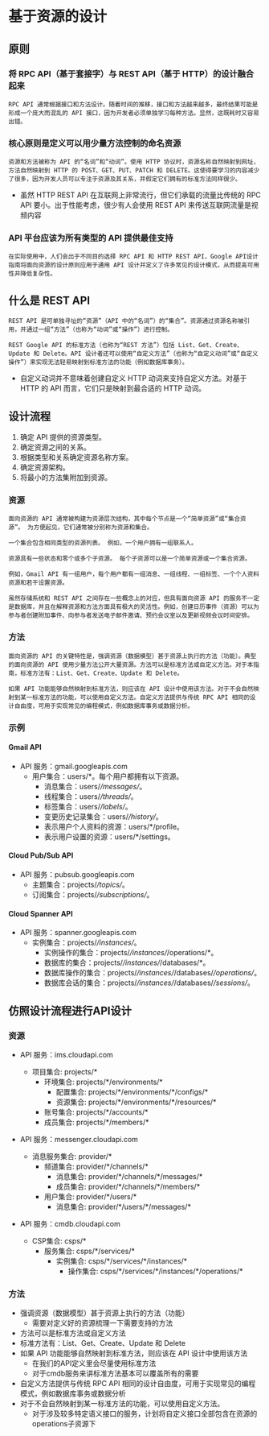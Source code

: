 # 基于资源的设计
## 原则
### 将 RPC API（基于套接字）与 REST API（基于 HTTP）的设计融合起来    
    RPC API 通常根据接口和方法设计。随着时间的推移，接口和方法越来越多，最终结果可能是形成一个庞大而混乱的 API 接口，因为开发者必须单独学习每种方法。显然，这既耗时又容易出错。

### 核心原则是定义可以用少量方法控制的命名资源
    资源和方法被称为 API 的“名词”和“动词”。使用 HTTP 协议时，资源名称自然映射到网址，方法自然映射到 HTTP 的 POST、GET、PUT、PATCH 和 DELETE。这使得要学习的内容减少了很多，因为开发人员可以专注于资源及其关系，并假定它们拥有的标准方法同样很少。

* 虽然 HTTP REST API 在互联网上非常流行，但它们承载的流量比传统的 RPC API 要小。出于性能考虑，很少有人会使用 REST API 来传送互联网流量是视频内容

### API 平台应该为所有类型的 API 提供最佳支持
    在实际使用中，人们会出于不同目的选择 RPC API 和 HTTP REST API，Google API设计指南将面向资源的设计原则应用于通用 API 设计并定义了许多常见的设计模式，从而提高可用性并降低复杂性。

## 什么是 REST API
    REST API 是可单独寻址的“资源”（API 中的“名词”）的“集合”。资源通过资源名称被引用，并通过一组“方法”（也称为“动词”或“操作”）进行控制。

    REST Google API 的标准方法（也称为“REST 方法”）包括 List、Get、Create、Update 和 Delete。API 设计者还可以使用“自定义方法”（也称为“自定义动词”或“自定义操作”）来实现无法轻易映射到标准方法的功能（例如数据库事务）。

* 自定义动词并不意味着创建自定义 HTTP 动词来支持自定义方法。对基于 HTTP 的 API 而言，它们只是映射到最合适的 HTTP 动词。

## 设计流程

1. 确定 API 提供的资源类型。
2. 确定资源之间的关系。
3. 根据类型和关系确定资源名称方案。
4. 确定资源架构。
5. 将最小的方法集附加到资源。
### 资源
    面向资源的 API 通常被构建为资源层次结构，其中每个节点是一个“简单资源”或“集合资源”。 为方便起见，它们通常被分别称为资源和集合。

    一个集合包含相同类型的资源列表。 例如，一个用户拥有一组联系人。

    资源具有一些状态和零个或多个子资源。 每个子资源可以是一个简单资源或一个集合资源。

    例如，Gmail API 有一组用户，每个用户都有一组消息、一组线程、一组标签、一个个人资料资源和若干设置资源。

    虽然存储系统和 REST API 之间存在一些概念上的对应，但具有面向资源 API 的服务不一定是数据库，并且在解释资源和方法方面具有极大的灵活性。例如，创建日历事件（资源）可以为参与者创建附加事件、向参与者发送电子邮件邀请、预约会议室以及更新视频会议时间安排。

### 方法
    面向资源的 API 的关键特性是，强调资源（数据模型）甚于资源上执行的方法（功能）。典型的面向资源的 API 使用少量方法公开大量资源。方法可以是标准方法或自定义方法。对于本指南，标准方法有：List、Get、Create、Update 和 Delete。

    如果 API 功能能够自然映射到标准方法，则应该在 API 设计中使用该方法。对于不会自然映射到某一标准方法的功能，可以使用自定义方法。自定义方法提供与传统 RPC API 相同的设计自由度，可用于实现常见的编程模式，例如数据库事务或数据分析。

### 示例
#### Gmail API
* API 服务：gmail.googleapis.com
    * 用户集合：users/*。每个用户都拥有以下资源。
        * 消息集合：users/*/messages/*。
        * 线程集合：users/*/threads/*。
        * 标签集合：users/*/labels/*。
        * 变更历史记录集合：users/*/history/*。
        * 表示用户个人资料的资源：users/*/profile。
        * 表示用户设置的资源：users/*/settings。

#### Cloud Pub/Sub API
* API 服务：pubsub.googleapis.com
    * 主题集合：projects/*/topics/*。
    * 订阅集合：projects/*/subscriptions/*。

#### Cloud Spanner API
* API 服务：spanner.googleapis.com
    * 实例集合：projects/*/instances/*。
        * 实例操作的集合：projects/*/instances/*/operations/*。
        * 数据库的集合：projects/*/instances/*/databases/*。
        * 数据库操作的集合：projects/*/instances/*/databases/*/operations/*。
        * 数据库会话的集合：projects/*/instances/*/databases/*/sessions/*。
## 仿照设计流程进行API设计
### 资源
* API 服务：ims.cloudapi.com
    * 项目集合: projects/\*
        * 环境集合: projects/\*/environments/\*
            * 配置集合: projects/\*/environments/\*/configs/\*
            * 资源集合: projects/\*/environments/\*/resources/\*
        * 账号集合: projects/\*/accounts/\*
        * 成员集合: projects/\*/members/\*

* API 服务：messenger.cloudapi.com
    * 消息服务集合: provider/\*
        * 频道集合: provider/\*/channels/\*
            * 消息集合: provider/\*/channels/\*/messages/\*
            * 成员集合: provider/\*/channels/\*/members/\*
        * 用户集合: provider/\*/users/\*
            * 消息集合: provider/\*/users/\*/messages/\*
        
* API 服务：cmdb.cloudapi.com
    * CSP集合: csps/\*
        * 服务集合: csps/\*/services/\*
            * 实例集合: csps/\*/services/\*/instances/\*
                * 操作集合: csps/\*/services/\*/instances/\*/operations/\*

### 方法
* 强调资源（数据模型）甚于资源上执行的方法（功能）
    * 需要对定义好的资源梳理一下需要支持的方法
* 方法可以是标准方法或自定义方法
* 标准方法有：List、Get、Create、Update 和 Delete
* 如果 API 功能能够自然映射到标准方法，则应该在 API 设计中使用该方法
    * 在我们的API定义里会尽量使用标准方法
    * 对于cmdb服务来讲标准方法基本可以覆盖所有的需要
* 自定义方法提供与传统 RPC API 相同的设计自由度，可用于实现常见的编程模式，例如数据库事务或数据分析
* 对于不会自然映射到某一标准方法的功能，可以使用自定义方法。
    * 对于涉及较多特定语义接口的服务，计划将自定义接口全部包含在资源的operations子资源下


